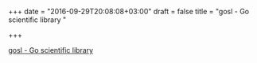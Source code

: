 +++
date = "2016-09-29T20:08:08+03:00"
draft = false
title = "gosl - Go scientific library "

+++

<p><a href="https://t.co/OupDF3mdjd">gosl - Go scientific library </a></p>
